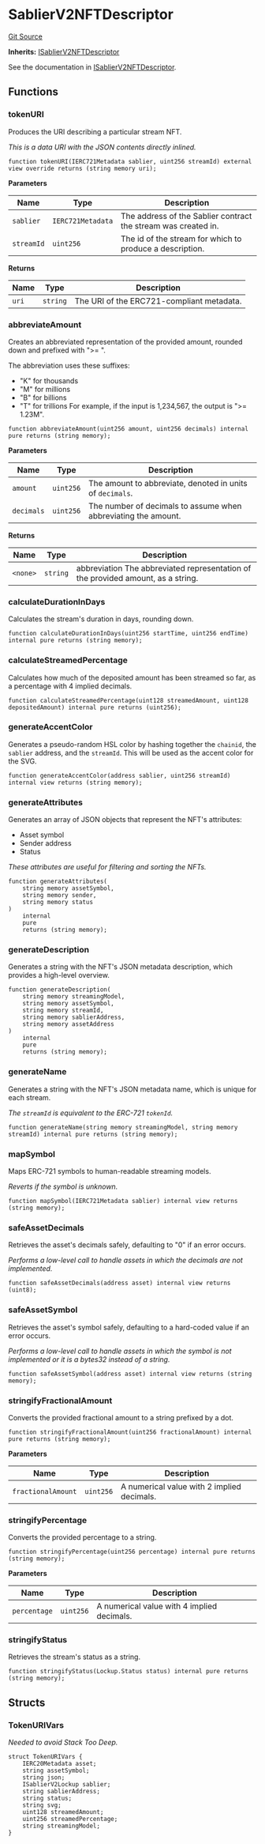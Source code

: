 # SablierV2NFTDescriptor

[Git Source](https://github.com/sablier-labs/v2-core/blob/412ec3d3998a766507de96afdb26c797d2ae491d/docs/contracts/v2/reference/core)

**Inherits:**
[ISablierV2NFTDescriptor](/docs/contracts/v2/reference/core/interfaces/interface.ISablierV2NFTDescriptor.md)

See the documentation in
[ISablierV2NFTDescriptor](/docs/contracts/v2/reference/core/interfaces/interface.ISablierV2NFTDescriptor.md).

## Functions

### tokenURI

Produces the URI describing a particular stream NFT.

_This is a data URI with the JSON contents directly inlined._

```solidity
function tokenURI(IERC721Metadata sablier, uint256 streamId) external view override returns (string memory uri);
```

**Parameters**

| Name       | Type              | Description                                                    |
| ---------- | ----------------- | -------------------------------------------------------------- |
| `sablier`  | `IERC721Metadata` | The address of the Sablier contract the stream was created in. |
| `streamId` | `uint256`         | The id of the stream for which to produce a description.       |

**Returns**

| Name  | Type     | Description                               |
| ----- | -------- | ----------------------------------------- |
| `uri` | `string` | The URI of the ERC721-compliant metadata. |

### abbreviateAmount

Creates an abbreviated representation of the provided amount, rounded down and prefixed with ">= ".

The abbreviation uses these suffixes:

- "K" for thousands
- "M" for millions
- "B" for billions
- "T" for trillions For example, if the input is 1,234,567, the output is ">= 1.23M".

```solidity
function abbreviateAmount(uint256 amount, uint256 decimals) internal pure returns (string memory);
```

**Parameters**

| Name       | Type      | Description                                                    |
| ---------- | --------- | -------------------------------------------------------------- |
| `amount`   | `uint256` | The amount to abbreviate, denoted in units of `decimals`.      |
| `decimals` | `uint256` | The number of decimals to assume when abbreviating the amount. |

**Returns**

| Name     | Type     | Description                                                                      |
| -------- | -------- | -------------------------------------------------------------------------------- |
| `<none>` | `string` | abbreviation The abbreviated representation of the provided amount, as a string. |

### calculateDurationInDays

Calculates the stream's duration in days, rounding down.

```solidity
function calculateDurationInDays(uint256 startTime, uint256 endTime) internal pure returns (string memory);
```

### calculateStreamedPercentage

Calculates how much of the deposited amount has been streamed so far, as a percentage with 4 implied decimals.

```solidity
function calculateStreamedPercentage(uint128 streamedAmount, uint128 depositedAmount) internal pure returns (uint256);
```

### generateAccentColor

Generates a pseudo-random HSL color by hashing together the `chainid`, the `sablier` address, and the `streamId`. This
will be used as the accent color for the SVG.

```solidity
function generateAccentColor(address sablier, uint256 streamId) internal view returns (string memory);
```

### generateAttributes

Generates an array of JSON objects that represent the NFT's attributes:

- Asset symbol
- Sender address
- Status

_These attributes are useful for filtering and sorting the NFTs._

```solidity
function generateAttributes(
    string memory assetSymbol,
    string memory sender,
    string memory status
)
    internal
    pure
    returns (string memory);
```

### generateDescription

Generates a string with the NFT's JSON metadata description, which provides a high-level overview.

```solidity
function generateDescription(
    string memory streamingModel,
    string memory assetSymbol,
    string memory streamId,
    string memory sablierAddress,
    string memory assetAddress
)
    internal
    pure
    returns (string memory);
```

### generateName

Generates a string with the NFT's JSON metadata name, which is unique for each stream.

_The `streamId` is equivalent to the ERC-721 `tokenId`._

```solidity
function generateName(string memory streamingModel, string memory streamId) internal pure returns (string memory);
```

### mapSymbol

Maps ERC-721 symbols to human-readable streaming models.

_Reverts if the symbol is unknown._

```solidity
function mapSymbol(IERC721Metadata sablier) internal view returns (string memory);
```

### safeAssetDecimals

Retrieves the asset's decimals safely, defaulting to "0" if an error occurs.

_Performs a low-level call to handle assets in which the decimals are not implemented._

```solidity
function safeAssetDecimals(address asset) internal view returns (uint8);
```

### safeAssetSymbol

Retrieves the asset's symbol safely, defaulting to a hard-coded value if an error occurs.

_Performs a low-level call to handle assets in which the symbol is not implemented or it is a bytes32 instead of a
string._

```solidity
function safeAssetSymbol(address asset) internal view returns (string memory);
```

### stringifyFractionalAmount

Converts the provided fractional amount to a string prefixed by a dot.

```solidity
function stringifyFractionalAmount(uint256 fractionalAmount) internal pure returns (string memory);
```

**Parameters**

| Name               | Type      | Description                                |
| ------------------ | --------- | ------------------------------------------ |
| `fractionalAmount` | `uint256` | A numerical value with 2 implied decimals. |

### stringifyPercentage

Converts the provided percentage to a string.

```solidity
function stringifyPercentage(uint256 percentage) internal pure returns (string memory);
```

**Parameters**

| Name         | Type      | Description                                |
| ------------ | --------- | ------------------------------------------ |
| `percentage` | `uint256` | A numerical value with 4 implied decimals. |

### stringifyStatus

Retrieves the stream's status as a string.

```solidity
function stringifyStatus(Lockup.Status status) internal pure returns (string memory);
```

## Structs

### TokenURIVars

_Needed to avoid Stack Too Deep._

```solidity
struct TokenURIVars {
    IERC20Metadata asset;
    string assetSymbol;
    string json;
    ISablierV2Lockup sablier;
    string sablierAddress;
    string status;
    string svg;
    uint128 streamedAmount;
    uint256 streamedPercentage;
    string streamingModel;
}
```
